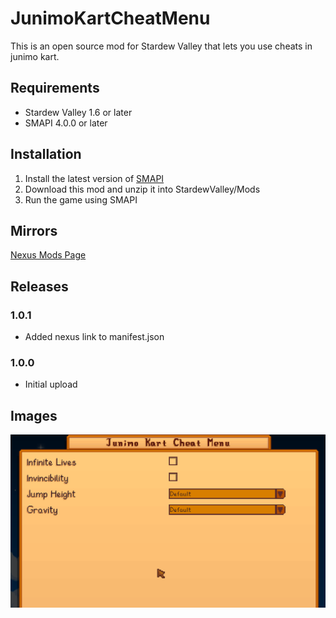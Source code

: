 # JunimoKartCheatMenu
This is an open source mod for Stardew Valley that lets you use cheats in junimo kart.

## Requirements
- Stardew Valley 1.6 or later
- SMAPI 4.0.0 or later

## Installation
1. Install the latest version of [SMAPI](https://www.nexusmods.com/stardewvalley/mods/2400)
2. Download this mod and unzip it into StardewValley/Mods
3. Run the game using SMAPI

## Mirrors
[Nexus Mods Page](https://www.nexusmods.com/stardewvalley/mods/31634)

## Releases
### 1.0.1
- Added nexus link to manifest.json
### 1.0.0
- Initial upload

## Images
![alt text](images/CheatMenu.png)